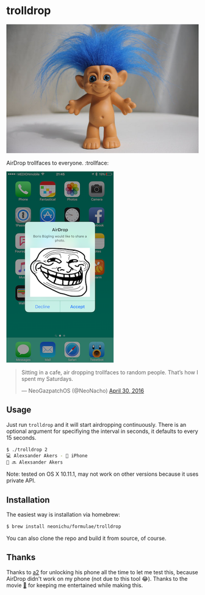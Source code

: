# trolldrop

![](troll.jpg)

AirDrop trollfaces to everyone. :trollface:

![](screen.png)

<blockquote class="twitter-tweet" data-lang="en"><p lang="en" dir="ltr">Sitting in a cafe, air dropping trollfaces to random people. That’s how I spent my Saturdays.</p>&mdash; NeoGazpatchOS (@NeoNacho) <a href="https://twitter.com/NeoNacho/status/726418879384276993">April 30, 2016</a></blockquote> <script async src="//platform.twitter.com/widgets.js" charset="utf-8"></script>

## Usage

Just run `trolldrop` and it will start airdropping continuously. There is an optional argument for specifiying the interval in seconds, it defaults to every 15 seconds.

```bash
$ ./trolldrop 2
💻 Alexsander Akers - 👨 iPhone
👹 🔜 Alexsander Akers
```

Note: tested on OS X 10.11.1, may not work on other versions because it uses private API.

## Installation

The easiest way is installation via homebrew:

```bash
$ brew install neonichu/formulae/trolldrop
```

You can also clone the repo and build it from source, of course.

## Thanks

Thanks to [a2](https://twitter.com/a2) for unlocking his phone all the time to let me test this, because AirDrop didn't work on my phone (not due to this tool :joy:). Thanks to the movie [🦀](http://www.imdb.com/title/tt3464902/) for keeping me entertained while making this.
